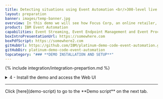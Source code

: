```yaml
---
title: Detecting situations using Event Automation <br/>300-level live demo
layout: preparation
banner: images/temp-banner.jpg
overview: In this demo we will see how Focus Corp, an online retailer, uses Event Automation to capitalize on time-sensitive revenue opportunities.
product: IBM Event Automation
capabilities: Event Streaming, Event Endpoint Management and Event Processing 
boxIntroPresentationUrl: https://somewhere.com
boxPdfScript: https://somewhere2.com
gitHubUrl: https://github.com/IBM/platinum-demo-code-event-automation.git
gitHubDir: platinum-demo-code-event-automation
topcategory: "### **DEMO INSTALLATION AND SETUP**"
---
```


{% include integration/integration-prepartion.md %}

<span id="installDemo"></span>

<details markdown="1">

<summary>4 - Install the demo and access the Web UI</summary>

1. To deploy the demo run:

   ```./deploy.sh```

   This will automatically deploy the resources into the CP4I namespace.


2. The deployment will take approximately 20-45 minutes to install. Wait for the deployment to complete. The URL and credentials will be shown once the installation is complete. 

   <img src="images/prep-401.png" width="800" />

   If you need to recall this information please use the getURL.sh command: 

   ```getURL.sh```

   <img src="images/prep-402.png" width="800" />

3. In preparation for running the demo open the Event Streams, Event Endpoint Management and Event Processing consoles using the supplied credentials. 
<br/>

Your have completed the demo setup.

<br/>

**[Go to top](#top)**

<br/><br/>

</details>
<hr/>
Click [here](demo-script) to go to the **Demo script** on the next tab.
